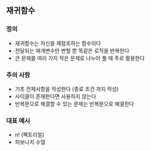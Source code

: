 ## 재귀함수
### 정의
- 재귀함수는 자신을 재참조하는 함수이다
- 전달되는 매개변수만 변할 뿐 똑같은 로직을 반복한다
- 큰 문제를 여러 가지 작은 문제로 나누어 풀 때 주로 활용한다

### 주의 사항
- 기초 전제사항을 작성한다 (종료 조건 까지 작성)
- 사이클이 존재한다면 사용하지 않는다
- 반복문으로 해결할 수 있는 문제는 반복문으로 해결한다

### 대표 예시
- n! (펙토리얼)
- 피보나치 수열
